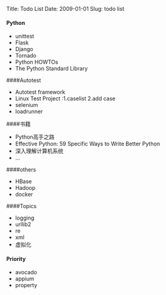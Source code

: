 Title: Todo List
Date: 2009-01-01
Slug: todo list

#### Python

* unittest
* Flask
* Django
* Tornado
* Python HOWTOs
* The Python Standard Library

####Autotest

* Autotest framework
* Linux Test Project :1.caselist 2.add case
* selenium
* loadrunner


####书籍

* Python高手之路
* Effective Python: 59 Specific Ways to Write Better Python
* 深入理解计算机系统
* ...

####others

* HBase
* Hadoop
* docker

####Topics

* logging
* urllib2
* re
* xml
* 虚拟化

#### Priority

* avocado
* appium
* property
